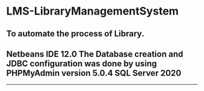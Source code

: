 # LMS-LibraryManagementSystem

To automate the process of Library.
-------------------------------------------------------------------------------------

Netbeans IDE 12.0 
The Database creation and JDBC configuration was done by using PHPMyAdmin version 5.0.4
SQL Server 2020
------------------------------------------------------------------------------------
------------------------------------------------------------------------------------

